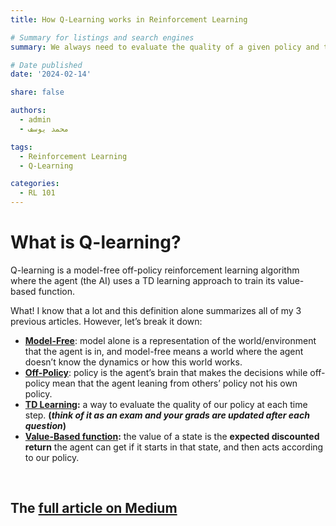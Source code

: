 ```yaml
---
title: How Q-Learning works in Reinforcement Learning

# Summary for listings and search engines
summary: We always need to evaluate the quality of a given policy and the Q comes from Quality (the quality of the policy). So, let's see how Q-learning works

# Date published
date: '2024-02-14'

share: false

authors:
  - admin
  - محمد يوسف

tags:
  - Reinforcement Learning
  - Q-Learning

categories:
  - RL 101
---
```


# **What is Q-learning?**

Q-learning is a model-free off-policy reinforcement learning algorithm where the agent (the AI) uses a TD learning approach to train its value-based function.

What! I know that a lot and this definition alone summarizes all of my 3 previous articles. However, let’s break it down:

- **[Model-Free](https://medium.com/@mohamedyosef101/model-free-policy-learning-08d163338604#a9a3)**: model alone is a representation of the world/environment that the agent is in, and model-free means a world where the agent doesn’t know the dynamics or how this world works.
- **[Off-Policy](https://medium.com/@mohamedyosef101/model-free-policy-learning-08d163338604#8857)**: policy is the agent’s brain that makes the decisions while off-policy mean that the agent leaning from others’ policy not his own policy.
- **[TD Learning](https://medium.com/@mohamedyosef101/model-free-policy-learning-08d163338604#50ca):** a way to evaluate the quality of our policy at each time step. **(***think of it as an exam and your grads are updated after each question***)**
- **[Value-Based function](https://medium.com/@mohamedyosef101/the-fundamentals-of-reinforcement-learning-explained-f42de0053fc7#4b00):** the value of a state is the **expected discounted return** the agent can get if it starts in that state, and then acts according to our policy.

<div><br></div>

## The [full article on Medium](https://medium.com/@mohamedyosef101/how-q-learning-works-in-reinforcement-learning-6d85e0cb6668)